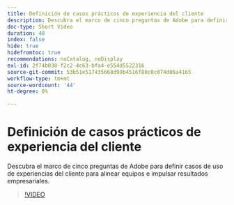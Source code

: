 ```yaml
---
title: Definición de casos prácticos de experiencia del cliente
description: Descubra el marco de cinco preguntas de Adobe para definir casos de uso de experiencias del cliente para alinear equipos e impulsar resultados empresariales.
doc-type: Short Video
duration: 48
index: false
hide: true
hidefromtoc: true
recommendations: noCatalog, noDisplay
exl-id: 2f74b038-f2c2-4c63-bfa4-e554d5522316
source-git-commit: 53b51e517435668d99b4516f80c0c074d06a4165
workflow-type: tm+mt
source-wordcount: '44'
ht-degree: 0%

---
```


# Definición de casos prácticos de experiencia del cliente

Descubra el marco de cinco preguntas de Adobe para definir casos de uso de experiencias del cliente para alinear equipos e impulsar resultados empresariales.

<!-- 85_S651_3442537_47_defining-customer-experience-use-cases -->
>[!VIDEO](https://video.tv.adobe.com/v/3458292/?learn=on&enablevpops=true)
